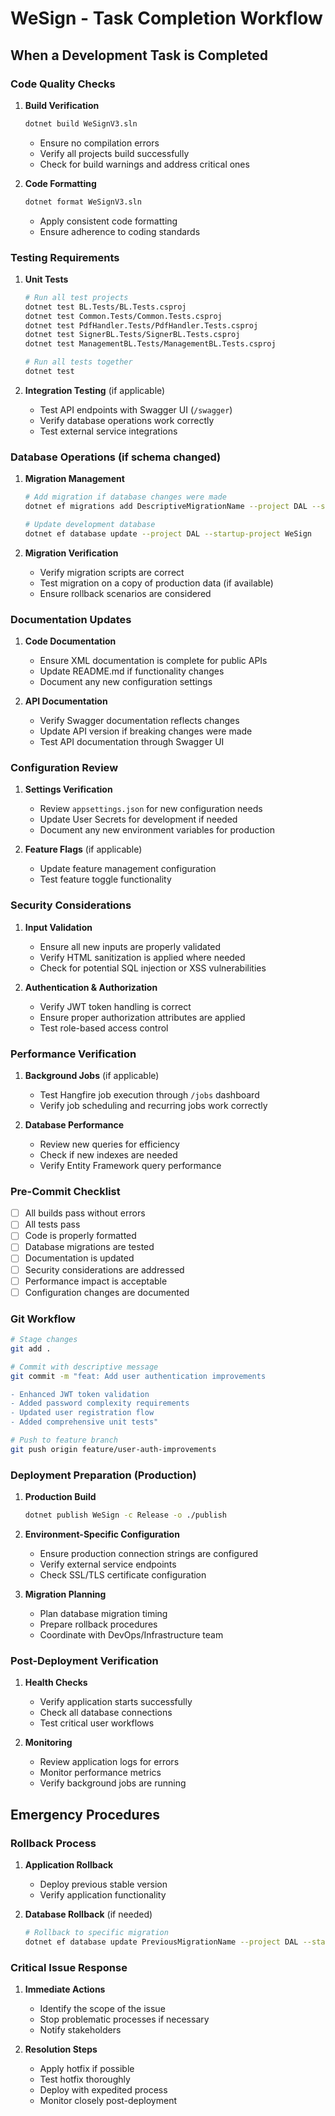 # WeSign - Task Completion Workflow

## When a Development Task is Completed

### Code Quality Checks
1. **Build Verification**
   ```bash
   dotnet build WeSignV3.sln
   ```
   - Ensure no compilation errors
   - Verify all projects build successfully
   - Check for build warnings and address critical ones

2. **Code Formatting**
   ```bash
   dotnet format WeSignV3.sln
   ```
   - Apply consistent code formatting
   - Ensure adherence to coding standards

### Testing Requirements
1. **Unit Tests**
   ```bash
   # Run all test projects
   dotnet test BL.Tests/BL.Tests.csproj
   dotnet test Common.Tests/Common.Tests.csproj
   dotnet test PdfHandler.Tests/PdfHandler.Tests.csproj
   dotnet test SignerBL.Tests/SignerBL.Tests.csproj
   dotnet test ManagementBL.Tests/ManagementBL.Tests.csproj
   
   # Run all tests together
   dotnet test
   ```

2. **Integration Testing** (if applicable)
   - Test API endpoints with Swagger UI (`/swagger`)
   - Verify database operations work correctly
   - Test external service integrations

### Database Operations (if schema changed)
1. **Migration Management**
   ```bash
   # Add migration if database changes were made
   dotnet ef migrations add DescriptiveMigrationName --project DAL --startup-project WeSign
   
   # Update development database
   dotnet ef database update --project DAL --startup-project WeSign
   ```

2. **Migration Verification**
   - Verify migration scripts are correct
   - Test migration on a copy of production data (if available)
   - Ensure rollback scenarios are considered

### Documentation Updates
1. **Code Documentation**
   - Ensure XML documentation is complete for public APIs
   - Update README.md if functionality changes
   - Document any new configuration settings

2. **API Documentation**
   - Verify Swagger documentation reflects changes
   - Update API version if breaking changes were made
   - Test API documentation through Swagger UI

### Configuration Review
1. **Settings Verification**
   - Review `appsettings.json` for new configuration needs
   - Update User Secrets for development if needed
   - Document any new environment variables for production

2. **Feature Flags** (if applicable)
   - Update feature management configuration
   - Test feature toggle functionality

### Security Considerations
1. **Input Validation**
   - Ensure all new inputs are properly validated
   - Verify HTML sanitization is applied where needed
   - Check for potential SQL injection or XSS vulnerabilities

2. **Authentication & Authorization**
   - Verify JWT token handling is correct
   - Ensure proper authorization attributes are applied
   - Test role-based access control

### Performance Verification
1. **Background Jobs** (if applicable)
   - Test Hangfire job execution through `/jobs` dashboard
   - Verify job scheduling and recurring jobs work correctly

2. **Database Performance**
   - Review new queries for efficiency
   - Check if new indexes are needed
   - Verify Entity Framework query performance

### Pre-Commit Checklist
- [ ] All builds pass without errors
- [ ] All tests pass
- [ ] Code is properly formatted
- [ ] Database migrations are tested
- [ ] Documentation is updated
- [ ] Security considerations are addressed
- [ ] Performance impact is acceptable
- [ ] Configuration changes are documented

### Git Workflow
```bash
# Stage changes
git add .

# Commit with descriptive message
git commit -m "feat: Add user authentication improvements

- Enhanced JWT token validation
- Added password complexity requirements
- Updated user registration flow
- Added comprehensive unit tests"

# Push to feature branch
git push origin feature/user-auth-improvements
```

### Deployment Preparation (Production)
1. **Production Build**
   ```bash
   dotnet publish WeSign -c Release -o ./publish
   ```

2. **Environment-Specific Configuration**
   - Ensure production connection strings are configured
   - Verify external service endpoints
   - Check SSL/TLS certificate configuration

3. **Migration Planning**
   - Plan database migration timing
   - Prepare rollback procedures
   - Coordinate with DevOps/Infrastructure team

### Post-Deployment Verification
1. **Health Checks**
   - Verify application starts successfully
   - Check all database connections
   - Test critical user workflows

2. **Monitoring**
   - Review application logs for errors
   - Monitor performance metrics
   - Verify background jobs are running

## Emergency Procedures

### Rollback Process
1. **Application Rollback**
   - Deploy previous stable version
   - Verify application functionality

2. **Database Rollback** (if needed)
   ```bash
   # Rollback to specific migration
   dotnet ef database update PreviousMigrationName --project DAL --startup-project WeSign
   ```

### Critical Issue Response
1. **Immediate Actions**
   - Identify the scope of the issue
   - Stop problematic processes if necessary
   - Notify stakeholders

2. **Resolution Steps**
   - Apply hotfix if possible
   - Test hotfix thoroughly
   - Deploy with expedited process
   - Monitor closely post-deployment
